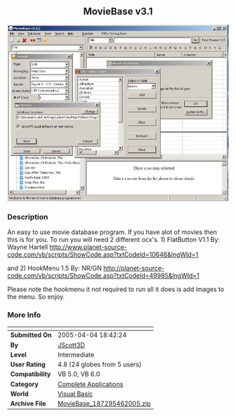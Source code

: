﻿<div align="center">

## MovieBase v3\.1

<img src="PIC2005441956253441.jpg">
</div>

### Description

An easy to use movie database program. If you have alot of movies then this is for you. To run you will need 2 different ocx's. 1) FlatButton V1.1 By: Wayne Hartell http://www.planet-source-code.com/vb/scripts/ShowCode.asp?txtCodeId=10646&lngWId=1

and 2) HookMenu 1.5 By: NR/GN http://planet-source-code.com/vb/scripts/ShowCode.asp?txtCodeId=49985&lngWId=1

Please note the hookmenu it not required to run all it does is add images to the menu. So enjoy.
 
### More Info
 


<span>             |<span>
---                |---
**Submitted On**   |2005-04-04 18:42:24
**By**             |[JScott3D](https://github.com/Planet-Source-Code/PSCIndex/blob/master/ByAuthor/jscott3d.md)
**Level**          |Intermediate
**User Rating**    |4.8 (24 globes from 5 users)
**Compatibility**  |VB 5\.0, VB 6\.0
**Category**       |[Complete Applications](https://github.com/Planet-Source-Code/PSCIndex/blob/master/ByCategory/complete-applications__1-27.md)
**World**          |[Visual Basic](https://github.com/Planet-Source-Code/PSCIndex/blob/master/ByWorld/visual-basic.md)
**Archive File**   |[MovieBase\_187295462005\.zip](https://github.com/Planet-Source-Code/jscott3d-moviebase-v3-1__1-59835/archive/master.zip)








